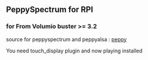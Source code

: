 ## PeppySpectrum for RPI

### for From Volumio buster >= 3.2


source for peppyspectrum and peppyalsa : [peppy](https://github.com/project-owner)


You need touch_display plugin and now playing installed

